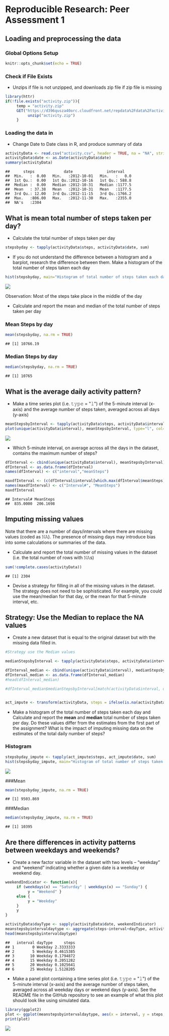 # Reproducible Research: Peer Assessment 1

## Loading and preprocessing the data

### Global Options Setup


```r
knitr::opts_chunk$set(echo = TRUE)
```

### Check if File Exists
- Unzips if file is not unzipped, and downloads zip file if zip file is missing

```r
library(httr)
if(!file.exists("activity.zip")){
     temp = "activity.zip"
     GET("https://d396qusza40orc.cloudfront.net/repdata%2Fdata%2Factivity.zip", write_disk(temp, overwrite=FALSE)); unzip("activity.zip") } else if (!file.exists("activity.csv")){
          unzip("activity.zip")     
     }
```
### Loading the data in
- Change Date to Date class in R, and produce summary of data


```r
activityData <- read.csv("activity.csv", header = TRUE, na = "NA", stringsAsFactors = TRUE)
activityData$date <- as.Date(activityData$date)
summary(activityData)
```

```
##      steps             date               interval     
##  Min.   :  0.00   Min.   :2012-10-01   Min.   :   0.0  
##  1st Qu.:  0.00   1st Qu.:2012-10-16   1st Qu.: 588.8  
##  Median :  0.00   Median :2012-10-31   Median :1177.5  
##  Mean   : 37.38   Mean   :2012-10-31   Mean   :1177.5  
##  3rd Qu.: 12.00   3rd Qu.:2012-11-15   3rd Qu.:1766.2  
##  Max.   :806.00   Max.   :2012-11-30   Max.   :2355.0  
##  NA's   :2304
```

## What is mean total number of steps taken per day?

- Calculate the total number of steps taken per day


```r
stepsbyday <- tapply(activityData$steps, activityData$date, sum)
```
- If you do not understand the difference between a histogram and a barplot, research the difference between them. Make a histogram of the total number of steps taken each day

```r
hist(stepsbyday, main="Histogram of total number of steps taken each day", xlab = "Step Count", ylab = "# of days", breaks = seq(0,25000, by = 2500), col="blue")
```

![](PA1_template_files/figure-html/stepbyday_histogram-1.png)<!-- -->

Observation: Most of the steps take place in the middle of the day

- Calculate and report the mean and median of the total number of steps taken per day

### Mean Steps by day

```r
mean(stepsbyday, na.rm = TRUE)
```

```
## [1] 10766.19
```
### Median Steps by day

```r
median(stepsbyday, na.rm = TRUE)
```

```
## [1] 10765
```
## What is the average daily activity pattern?

- Make a time series plot (i.e. 𝚝𝚢𝚙𝚎 = "𝚕") of the 5-minute interval (x-axis) and the average number of steps taken, averaged across all days (y-axis)


```r
meanStepsbyInterval <- tapply(activityData$steps, activityData$interval, mean, na.rm=TRUE)
plot(unique(activityData$interval), meanStepsbyInterval, type="l", col="blue", main="Average number of steps by Interval", xlab="Interval",ylab = "Average number of steps")
```

![](PA1_template_files/figure-html/dailyactivitypattern-1.png)<!-- -->

- Which 5-minute interval, on average across all the days in the dataset, contains the maximum number of steps?


```r
dfInterval <- cbind(unique(activityData$interval), meanStepsbyInterval)
dfInterval <- as.data.frame(dfInterval)
names(dfInterval) <- c("interval","meanSteps")

maxdfInterval <- (c(dfInterval$interval[which.max(dfInterval$meanSteps)],dfInterval$meanSteps[which.max(dfInterval$meanSteps)]))
names(maxdfInterval) <- c("Interval#", "MeanSteps")
maxdfInterval
```

```
## Interval# MeanSteps 
##  835.0000  206.1698
```

## Imputing missing values

Note that there are a number of days/intervals where there are missing values (coded as 𝙽𝙰). The presence of missing days may introduce bias into some calculations or summaries of the data.

- Calculate and report the total number of missing values in the dataset (i.e. the total number of rows with 𝙽𝙰s)


```r
sum(!complete.cases(activityData))
```

```
## [1] 2304
```

- Devise a strategy for filling in all of the missing values in the dataset. The strategy does not need to be sophisticated. For example, you could use the mean/median for that day, or the mean for that 5-minute interval, etc.

## Strategy: Use the Median to replace the NA values

- Create a new dataset that is equal to the original dataset but with the missing data filled in.


```r
#Strategy use the Median values

medianStepsbyInterval <- tapply(activityData$steps, activityData$interval, median, na.rm=TRUE)

dfInterval_median <- cbind(unique(activityData$interval), medianStepsbyInterval)
dfInterval_median <- as.data.frame(dfInterval_median)
#head(dfInterval_median)

#dfInterval_median$medianStepsbyInterval[match(activityData$interval, dfInterval_median$V1)]


act_impute <- transform(activityData, steps = ifelse(is.na(activityData$steps), yes = dfInterval_median$medianStepsbyInterval[match(activityData$interval, dfInterval_median$V1)], no = activityData$steps))
```

- Make a histogram of the total number of steps taken each day and Calculate and report the **mean** and **median** total number of steps taken per day. Do these values differ from the estimates from the first part of the assignment? What is the impact of imputing missing data on the estimates of the total daily number of steps?

### Histogram


```r
stepsbyday_impute <- tapply(act_impute$steps, act_impute$date, sum)
hist(stepsbyday_impute, main="Histogram of total number of steps taken each day", xlab = "Step Count", ylab = "# of days", breaks = seq(0,25000, by = 2500), col="blue")
```

![](PA1_template_files/figure-html/histogram_imputed-1.png)<!-- -->

###Mean


```r
mean(stepsbyday_impute, na.rm = TRUE)
```

```
## [1] 9503.869
```

###Median


```r
median(stepsbyday_impute, na.rm = TRUE)
```

```
## [1] 10395
```

## Are there differences in activity patterns between weekdays and weekends?

- Create a new factor variable in the dataset with two levels – “weekday” and “weekend” indicating whether a given date is a weekday or weekend day.


```r
weekendIndicator <- function(x){
     if (weekdays(x) == "Saturday" | weekdays(x) == "Sunday") {
          y = "Weekend" } 
     else {
          y = "Weekday"
     }
     y
}

activityData$dayType <- sapply(activityData$date, weekendIndicator)
meanstepsbyintervaldaytype <- aggregate(steps~interval+dayType, activityData, mean)
head(meanstepsbyintervaldaytype)
```

```
##   interval dayType     steps
## 1        0 Weekday 2.3333333
## 2        5 Weekday 0.4615385
## 3       10 Weekday 0.1794872
## 4       15 Weekday 0.2051282
## 5       20 Weekday 0.1025641
## 6       25 Weekday 1.5128205
```

- Make a panel plot containing a time series plot (i.e. 𝚝𝚢𝚙𝚎 = "𝚕") of the 5-minute interval (x-axis) and the average number of steps taken, averaged across all weekday days or weekend days (y-axis). See the README file in the GitHub repository to see an example of what this plot should look like using simulated data.


```r
library(ggplot2)
plot <- ggplot(meanstepsbyintervaldaytype, aes(x = interval, y = steps, color = dayType)) + geom_line() + facet_wrap(~dayType, ncol=1, nrow = 2) + labs(title = "Average Daily Steps by Weekend/Weekday", x = "Interval (5 minutes each)", y = "Step count in interval")
print(plot)
```

![](PA1_template_files/figure-html/plotgraph-1.png)<!-- -->
